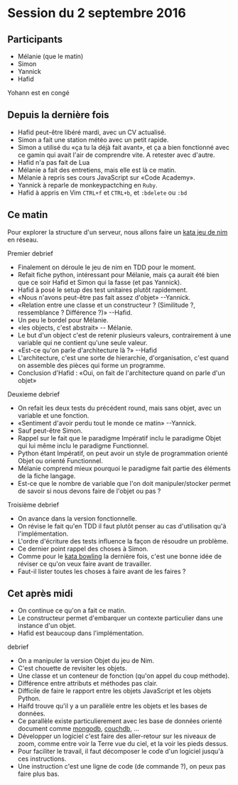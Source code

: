 # Session du 2 septembre 2016

## Participants

- Mélanie (que le matin)
- Simon
- Yannick
- Hafid


Yohann est en congé

## Depuis la dernière fois

- Hafid peut-être libéré mardi, avec un CV actualisé.
- Simon a fait une station météo avec un petit rapide.
- Simon a utilisé du «ça tu la déjà fait avant», et ça a bien fonctionné avec
  ce gamin qui avait l'air de comprendre vite. A retester avec d'autre.
- Hafid n'a pas fait de Lua
- Mélanie a fait des entretiens, mais elle est là ce matin.
- Mélanie à repris ses cours JavaScript sur «Code Academy».
- Yannick à reparle de monkeypactching en `Ruby`.
- Hafid à appris en Vim `CTRL+f` et `CTRL+b`, et `:bdelete` ou `:bd`

## Ce matin

Pour explorer la structure d'un serveur, nous allons faire un [kata jeu de nim](http://codingdojo.org/kata/Nim/) en
réseau.

Premier debrief

- Finalement on déroule le jeu de nim en TDD pour le moment.
- Refait fiche python, intéressant pour Mélanie, mais ça aurait été bien que ce
  soir Hafid et Simon qui la fasse (et pas Yannick).
- Hafid à posé le setup des test unitaires plutôt rapidement.
- «Nous n'avons peut-être pas fait assez d'objet» --Yannick.
- «Relation entre une classe et un constructeur ? (Similitude ?, ressemblance ?
  Différence ?)» --Hafid.
- Un peu le bordel pour Mélanie.
- «les objects, c'est abstrait» -- Mélanie.
- Le but d'un object c'est de retenir plusieurs valeurs, contrairement à une
  variable qui ne contient qu'une seule valeur.
- «Est-ce qu'on parle d'architecture là ?» --Hafid
- L'architecture, c'est une sorte de hierarchie, d'organisation, c'est quand on
  assemble des pièces qui forme un programme.
- Conclusion d'Hafid : «Oui, on fait de l'architecture quand on parle d'un
  objet»

Deuxieme debrief

- On refait les deux tests du précédent round, mais sans objet, avec un
  variable et une fonction.
- «Sentiment d'avoir perdu tout le monde ce matin» --Yannick.
- Sauf peut-être Simon.
- Rappel sur le fait que le paradigme Impératif inclu le paradigme Objet qui
  lui même inclu le paradigme Functionnel.
- Python étant Impératif, on peut avoir un style de programmation orienté Objet
  ou orienté Functionnel.
- Mélanie comprend mieux pourquoi le paradigme fait partie des éléments de la
  fiche langage.
- Est-ce que le nombre de variable que l'on doit manipuler/stocker permet de
  savoir si nous devons faire de l'objet ou pas ?

Troisième debrief

- On avance dans la version fonctionnelle.
- On révise le fait qu'en TDD il faut plutôt penser au cas d'utilisation qu'à
  l'implémentation.
- L'ordre d'écriture des tests influence la façon de résoudre un problème.
- Ce dernier point rappel des choses à Simon.
- Comme pour le [kata bowling](http://codingdojo.org/kata/Bowling/) la dernière
  fois, c'est une bonne idée de réviser ce qu'on veux faire avant de
  travailler.
- Faut-il lister toutes les choses à faire avant de les faires ?


## Cet après midi

- On continue ce qu'on a fait ce matin.
- Le constructeur permet d'embarquer un contexte particulier dans une instance
  d'un objet.
- Hafid est beaucoup dans l'implémentation.


debrief

- On a manipuler la version Objet du jeu de Nim.
- C'est chouette de revisiter les objets.
- Une classe et un conteneur de fonction (qu'on appel du coup méthode).
- Différence entre attributs et méthodes pas clair.
- Difficile de faire le rapport entre les objets JavaScript et les objets
  Python.
- Haifd trouve qu'il y a un parallèle entre les objets et les bases de données.
- Ce parallèle existe particulierement avec les base de données orienté
  document comme [mongodb](http://mongodb.com),
  [couchdb](http://couchdb.apache.org/), ...
- Développer un logiciel c'est faire des aller-retour sur les niveaux de zoom,
  comme entre voir la Terre vue du ciel, et la voir les pieds dessus.
- Pour faciliter le travail, il faut décomposer le code d'un logiciel jusqu'à ces instructions.
- Une instruction c'est une ligne de code (de commande ?), on peux pas faire plus bas.
